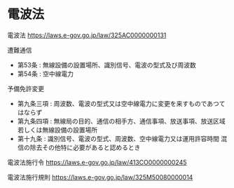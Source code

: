 # 電波法

電波法
https://laws.e-gov.go.jp/law/325AC0000000131

遭難通信
- 第53条 : 無線設備の設置場所、識別信号、電波の型式及び周波数
- 第54条 : 空中線電力

予備免許変更
- 第九条三項 : 周波数、電波の型式又は空中線電力に変更を来すものであつてはならず
- 第九条四項 : 無線局の目的、通信の相手方、通信事項、放送事項、放送区域若しくは無線設備の設置場所
- 第十九条 : 識別信号、電波の型式、周波数、空中線電力又は運用許容時間  混信の除去その他特に必要があると認めるとき

電波法施行令
https://laws.e-gov.go.jp/law/413CO0000000245

電波法施行規則
https://laws.e-gov.go.jp/law/325M50080000014
